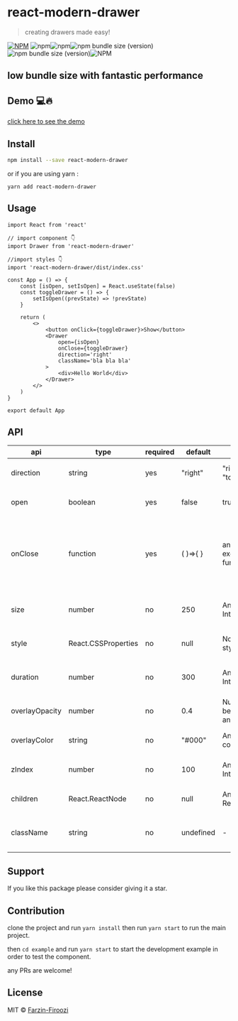 # react-modern-drawer

> creating drawers made easy!

[![NPM](https://img.shields.io/npm/v/react-modern-drawer.svg)](https://www.npmjs.com/package/react-modern-drawer) ![npm](https://img.shields.io/npm/dt/react-modern-drawer)![npm](https://img.shields.io/npm/dw/react-modern-drawer)![npm bundle size (version)](https://img.shields.io/bundlephobia/min/react-modern-drawer/0.1.0)![npm bundle size (version)](https://img.shields.io/bundlephobia/minzip/react-modern-drawer/0.1.0)![NPM](https://img.shields.io/npm/l/react-modern-drawer)

## low bundle size with fantastic performance

## Demo 💻🔥

[click here to see the demo](https://farzin-firoozi.github.io/react-modern-drawer/)

## Install

```bash
npm install --save react-modern-drawer
```

or if you are using yarn :

```
yarn add react-modern-drawer
```

## Usage

```tsx
import React from 'react'

// import component 👇
import Drawer from 'react-modern-drawer'

//import styles 👇
import 'react-modern-drawer/dist/index.css'

const App = () => {
    const [isOpen, setIsOpen] = React.useState(false)
    const toggleDrawer = () => {
        setIsOpen((prevState) => !prevState)
    }

    return (
        <>
            <button onClick={toggleDrawer}>Show</button>
            <Drawer
                open={isOpen}
                onClose={toggleDrawer}
                direction='right'
                className='bla bla bla'
            >
                <div>Hello World</div>
            </Drawer>
        </>
    )
}

export default App
```

## API

| api            | type                | required | default   | value                             | desciption                                                                                  |
| -------------- | ------------------- | -------- | --------- | --------------------------------- | ------------------------------------------------------------------------------------------- |
| direction      | string              | yes      | "right"   | "right" , "left" , "top","bottom" | Selecting the direction that drawer opens                                                   |
| open           | boolean             | yes      | false     | true , false                      | Select when to show drawer                                                                  |
| onClose        | function            | yes      | ( )=>{ }  | any executable function           | This function is called when clicking on backdrop layer usually used for closing the drawer |
| size           | number              | no       | 250       | Any positive Integer              | Determines the size of drawer in pixels                                                     |
| style          | React.CSSProperties | no       | null      | Normal stylings                   | Can be used for inline styles                                                               |
| duration       | number              | no       | 300       | Any positive Integer              | Determines the duration of opening the drawer                                               |
| overlayOpacity | number              | no       | 0.4       | Number between 0 and 1            | Determines the opacity of overlay                                                           |
| overlayColor   | string              | no       | "#000"    | Any color code                    | Determines the color of overlay                                                             |
| zIndex         | number              | no       | 100       | Any positive Integer              | Determines the zIndex of drawer                                                             |
| children       | React.ReactNode     | no       | null      | Any ReactNode                     | This is the same as props.children                                                          |
| className      | string              | no       | undefined | -                                 | normal regular classNames and stuff                                                         |

## Support

If you like this package please consider giving it a star.

## Contribution

clone the project and run `yarn install` then run `yarn start` to run the main project.

then `cd example` and run `yarn start` to start the development example in order to test the component.

any PRs are welcome!

## License

MIT © [Farzin-Firoozi](https://github.com/Farzin-Firoozi)
